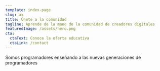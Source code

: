 ```yaml
---
template: index-page
slug: ax
title: Únete a la comunidad
tagline: Aprende de la mano de la comunidad de creadores digitales
featuredImage: /assets/hero.png
cta:
  ctaText: Conoce la oferta educativa
  ctaLink: /contact
---
```

 Somos programadores enseñando a las nuevas generaciones de programadores